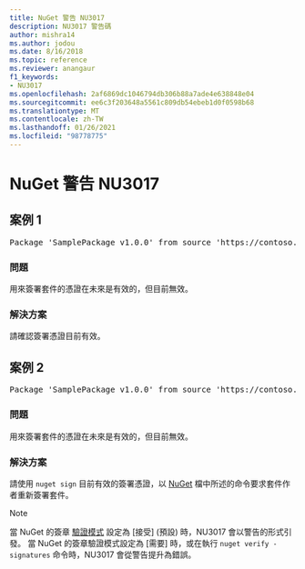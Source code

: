 ```yaml
---
title: NuGet 警告 NU3017
description: NU3017 警告碼
author: mishra14
ms.author: jodou
ms.date: 8/16/2018
ms.topic: reference
ms.reviewer: anangaur
f1_keywords:
- NU3017
ms.openlocfilehash: 2af6869dc1046794db306b88a7ade4e638848e04
ms.sourcegitcommit: ee6c3f203648a5561c809db54ebeb1d0f0598b68
ms.translationtype: MT
ms.contentlocale: zh-TW
ms.lasthandoff: 01/26/2021
ms.locfileid: "98778775"
---
```

# <a name="nuget-warning-nu3017"></a>NuGet 警告 NU3017

## <a name="scenario-1"></a>案例 1

<pre>Package 'SamplePackage v1.0.0' from source 'https://contoso.com/index.json': The signing certificate is not yet valid.</pre>

### <a name="issue"></a>問題

用來簽署套件的憑證在未來是有效的，但目前無效。


### <a name="solution"></a>解決方案

請確認簽署憑證目前有效。



## <a name="scenario-2"></a>案例 2

<pre>Package 'SamplePackage v1.0.0' from source 'https://contoso.com/index.json': The primary signature's certificate is not yet valid.</pre>

### <a name="issue"></a>問題

用來簽署套件的憑證在未來是有效的，但目前無效。


### <a name="solution"></a>解決方案

請使用 `nuget sign` 目前有效的簽署憑證，以 [NuGet](../../create-packages/sign-a-package.md) 檔中所述的命令要求套件作者重新簽署套件。


> [!Note]
> 當 NuGet 的簽章 [驗證模式](../../consume-packages/installing-signed-packages.md#configure-package-signature-requirements) 設定為 [接受] (預設) 時，NU3017 會以警告的形式引發。 當 NuGet 的簽章驗證模式設定為 [需要] 時，或在執行 `nuget verify -signatures` 命令時，NU3017 會從警告提升為錯誤。 

